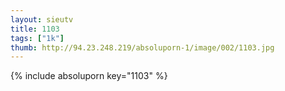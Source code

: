```yaml
--- 
layout: sieutv
title: 1103
tags: ["1k"]
thumb: http://94.23.248.219/absoluporn-1/image/002/1103.jpg
---
```

{% include absoluporn key="1103" %} 
